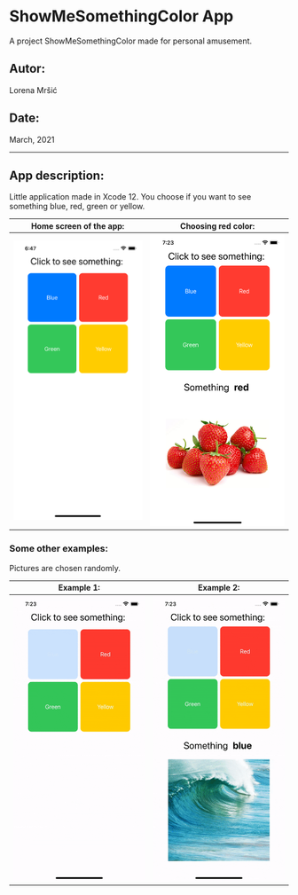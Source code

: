 # ShowMeSomethingColor App
A project ShowMeSomethingColor made for personal amusement.

## **Autor**:

Lorena Mršić

## **Date**:

March, 2021

---

## **App description**:

Little application made in Xcode 12. You choose if you want to see something blue, red, green or yellow.


**Home screen of the app**:           |  **Choosing red color**:
:-------------------------:|:-------------------------:
![app1](/ss/home_app.png)  |  ![app1](/ss/app.png)



### **Some other examples**:

Pictures are chosen randomly. 


**Example 1**:           |  **Example 2**:
:-------------------------:|:-------------------------:
![gif1](/ss/appgif1.gif)  |  ![gif2](/ss/appgif2.gif)





